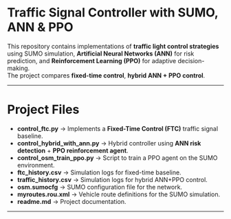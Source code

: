 #  Traffic Signal Controller with SUMO, ANN & PPO

This repository contains implementations of **traffic light control strategies** using SUMO simulation, **Artificial Neural Networks (ANN)** for risk prediction, and **Reinforcement Learning (PPO)** for adaptive decision-making.  
The project compares **fixed-time control**, **hybrid ANN + PPO control**.

---

# Project Files

- **control_ftc.py** → Implements a **Fixed-Time Control (FTC)** traffic signal baseline.  
- **control_hybrid_with_ann.py** → Hybrid controller using **ANN risk detection** + **PPO reinforcement agent**.  
- **control_osm_train_ppo.py** → Script to train a PPO agent on the SUMO environment.  
- **ftc_history.csv** → Simulation logs for fixed-time baseline.  
- **traffic_history.csv** → Simulation logs for hybrid ANN+PPO control.  
- **osm.sumocfg** → SUMO configuration file for the network.  
- **myroutes.rou.xml** → Vehicle route definitions for the SUMO simulation.    
- **readme.md** → Project documentation.

---


